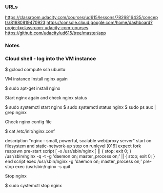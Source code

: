 ### URLs
https://classroom.udacity.com/courses/ud615/lessons/7826816435/concepts/81980819470923
https://console.cloud.google.com/home/dashboard?project=classroom-udacity-com-courses
https://github.com/udacity/ud615/tree/master/app

### Notes

### Cloud shell - log into the VM instance
$ gcloud compute ssh ubuntu

VM instance
Install nginx again

$ sudo apt-get install nginx

Start nginx again and check nginx status

$ sudo systemctl start nginx
$ sudo systemctl status nginx
$ sudo ps aux | grep nginx

Check nginx config file

$ cat /etc/init/nginx.conf

description "nginx - small, powerful, scalable web/proxy server"
start on filesystem and static-network-up
stop on runlevel [016]
expect fork
respawn
pre-start script
        [ -x /usr/sbin/nginx ] || { stop; exit 0; }
        /usr/sbin/nginx -q -t -g 'daemon on; master_process on;' || { stop; exit 0; }
end script
exec /usr/sbin/nginx -g 'daemon on; master_process on;'
pre-stop exec /usr/sbin/nginx -s quit

Stop nginx

$ sudo systemctl stop nginx